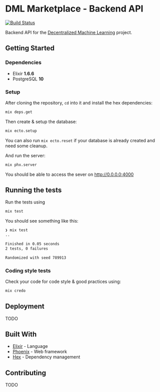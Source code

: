 # DML Marketplace - Backend API

[![Build Status](https://travis-ci.org/DecentralizedML/dml-backend.svg?branch=master)](https://travis-ci.org/DecentralizedML/dml-backend)

Backend API for the [Decentralized Machine Learning][dml] project.

## Getting Started

### Dependencies

* Elixir **1.6.6**
* PostgreSQL **10**

### Setup

After cloning the repository, `cd` into it and install the hex dependencies:

```bash
mix deps.get
```

Then create & setup the database:

```bash
mix ecto.setup
```

You can also run `mix ecto.reset` if your database is already created and need some cleanup.

And run the server:

```bash
mix phx.server
```

You should be able to access the sever on http://0.0.0.0:4000

## Running the tests

Run the tests using

```bash
mix test
```

You should see something like this:

```bash
❯ mix test
..

Finished in 0.05 seconds
2 tests, 0 failures

Randomized with seed 789913
```

### Coding style tests

Check your code for code style & good practices using:

```bash
mix credo
```

## Deployment

TODO

## Built With

* [Elixir][elixir] - Language
* [Phoenix][phoenix] - Web framework
* [Hex][hex] - Dependency management

## Contributing

TODO

[dml]:https://decentralizedml.com/
[elixir]:https://elixir-lang.org/
[phoenix]:https://phoenixframework.org/
[hex]:https://hex.pm/

